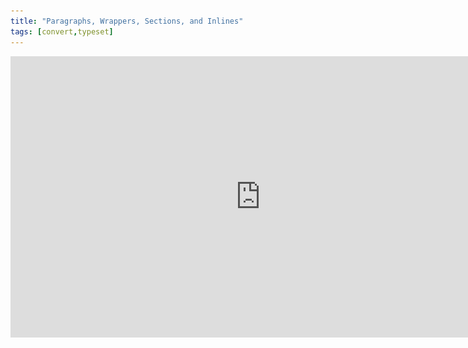 ```yaml
---
title: "Paragraphs, Wrappers, Sections, and Inlines"
tags: [convert,typeset]
---
```

 
<html><body><section data-type="chapter" class="hsecchapter" data-hederis-type="hsecchapter" id="paragraphs-wrappers-and-sections" data-pi-attrs="id: paragraphs-wrappers-and-sections; data-tags: convert,typeset;" role="doc-chapter" data-tags="convert,typeset" data-author-name=" " data-book-title=" " title="Paragraphs, Wrappers, Sections, and Inlines"><iframe width="800" height="450" src="https://www.youtube.com/embed/vAIajtvdjKM" frameborder="0" allow="accelerometer;encrypted-media;gyroscope;picture-in-picture" allowfullscreen=""/><p data-embedded-html="true">INTENTIONALLY BLANK</p><p class="hblkp" data-hederis-type="hblkp" id="pbA5ASCcA">There are four categories of styles that we use in Hederis: paragraphs, wrappers, sections, and inlines. <strong data-hederis-type="hspanstrong" id="pCeM40v6O">Paragraphs</strong> are the types of content that you&#8217;re probably most familiar with: chapter titles, plain text paragraphs, quote paragraphs, list items, and so on all fall into this category.</p><p class="hblkp" data-hederis-type="hblkp" id="pHMdYE5oW"><strong class="hspanstrong" data-hederis-type="hspanstrong" id="p9VcmFaW6">Wrappers</strong> are a way to group certain paragraphs together that should be distinguished from the main flow of text in some way. For example, if you have multiple paragraphs in an extract, those would be wrapped accordingly. Some other examples are poems, letters, epigraphs, and lists. See &#8220;<a href="{% link _docs/add-a-wrapper.md %}" class="hspana" data-hederis-type="hspana" id="p1QliSEue">Add a Wrapper</a>&#8221; for more on this.</p><p class="hblkp" data-hederis-type="hblkp" id="pA4oee4zS">In your Word manuscript, wrappers look like this:</p><img data-hederis-type="hblkimg" class="hblkimg" id="pP4KHOBEF" src="/images/wrapper1.png" data-img-src="/images/wrapper1.png"/><p class="hblkp" data-hederis-type="hblkp" id="phBkwVK61">Many people are accustomed to using unique paragraph styles for everything, which results in very large style sets. For example, you&#8217;d need separate styles for body text vs. a text paragraph inside an extract, or for an extract title vs. a sidebar title. By using wrappers, we make it much easier to manage the number of paragraph styles you need to use. You can use the <em data-hederis-type="hspanem" id="pwBtA8yRu">HED Plain text paragraph</em> style for both your main body text and for the text inside your extracts, and because your extracts are enclosed in a wrapper, you&#8217;ll still be able to design those paragraphs differently if you want to. (See &#8220;<a href="{% link _docs/semantic-tagging.md %}" class="hspana" data-hederis-type="hspana" id="piYsQyo7g">Sections &amp; Text</a>&#8221; for more on how this works.)</p><p class="hblkp" data-hederis-type="hblkp" id="plafv6f6f"><strong class="hspanstrong" data-hederis-type="hspanstrong" id="pNMJa5Wm3">Sections</strong> are the main chunks of your manuscript&#8212;you probably use words like chapters, parts, appendixes, prefaces, etc., to describe the sections in your book. At Hederis, we have special styles to mark your section breaks (see &#8220;<a href="{% link _docs/add-a-section.md %}" class="hspana" data-hederis-type="hspana" id="p6RM3IcIT">Add a Section</a>&#8221; to learn more). These section break styles tell our app where and how to split up your manuscript, and these breaks are used to create book features like your ebook table of contents (you can have more granular control over that if you want to &#8211; check out &#8220;<a href="{% link _docs/autogen-a-toc.md %}" class="hspana" data-hederis-type="hspana" id="p9xnkBdtf">Automatically Generate a Table of Contents</a>&#8221; for more). In Word, section breaks look like this:</p><img data-hederis-type="hblkimg" class="hblkimg" id="px3Naoa50" src="/images/sectbr.png" data-img-src="/images/sectbr.png"/><p class="hblkp" data-hederis-type="hblkp" id="pCHCf5aaW"><strong class="hspanstrong" data-hederis-type="hspanstrong" id="phkpRefbq">Inlines</strong> are the individual letters, words, and other symbols that make up your text. When you want to add a special meaning or style to a span of letters or words within a paragraph, you&#8217;d use an Inline style, like HED SPAN Bold, HED SPAN Small Caps, or HED SPAN Key phrase. See <a href="{% link _docs/list-of-word-styles.md %}" class="hspana" data-hederis-type="hspana" id="pQlqS0mBu">the appendix</a> for a full list of our Inline styles.</p><div class="hwprbox box" data-hederis-type="hwprbox" id="pRvUYH3Rq" data-type="sidebar"><p class="hblktype" data-hederis-type="hblktype" id="pIXXU7fr7">Note</p><p class="hblkp" data-hederis-type="hblkp" id="pmuH0t3JT">To request a new style for a type of content we don&#8217;t have covered with our existing styles, email us at <a href="mailto:help@hederis.com" class="hspana" data-hederis-type="hspana" id="pHp4OlrJ0">help@hederis.com</a>.</p></div></section></body></html>
